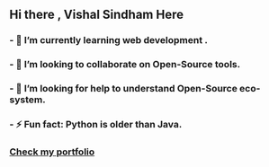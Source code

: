 ## Hi there , Vishal Sindham Here 
### - 🌱 I’m currently learning web development .
### - 👯 I’m looking to collaborate on Open-Source  tools.
### - 🤔 I’m looking for help to understand Open-Source eco-system.
### - ⚡ Fun fact: Python is older than Java.  

### [Check my portfolio](https://vishal-sindham.netlify.app/) 


<!--
**VishalSindham/VishalSindham** is a ✨ _special_ ✨ repository because its `README.md` (this file) appears on your GitHub profile.

Here are some ideas to get you started:

- 🔭 I’m currently working on  ...
- 🌱 I’m currently learning ...
- 👯 I’m looking to collaborate on Open-source python security tools.
### - 🔭 I’m currently working as a Application Security Analyst and like using python to automate.
- 🤔 I’m looking for help with ...
- 💬 Ask me about ...
- 📫 How to reach me: ...
- 😄 Pronouns: ...
- ⚡ Fun fact: ...
-->
